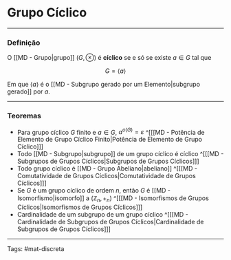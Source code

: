 # Grupo Cíclico

---

### Definição

O [[MD - Grupo|grupo]] $(G,\otimes)$ é **cíclico** se e só se existe $a \in G$ tal que

$$
G = \langle a \rangle
$$

Em que $\langle a \rangle$ é o [[MD - Subgrupo gerado por um Elemento|subgrupo gerado]] por $a$.

---

### Teoremas

- Para grupo cíclico $G$ finito e $a \in G$, $a^{o(G)} = \varepsilon$     ^[[[MD - Potência de Elemento de Grupo Cíclico Finito|Potência de Elemento de Grupo Cíclico]]]
- Todo [[MD - Subgrupo|subgrupo]] de um grupo cíclico é cíclico ^[[[MD - Subgrupos de Grupos Cíclicos|Subgrupos de Grupos Cíclicos]]]
- Todo grupo cíclico é [[MD - Grupo Abeliano|abeliano]] ^[[[MD - Comutatividade de Grupos Cíclicos|Comutatividade de Grupos Cíclicos]]]
- Se $G$ é um grupo cíclico de ordem $n$, então $G$ é [[MD - Isomorfismo|isomorfo]] a $(\mathbb{Z}_{n}, +_{n})$ ^[[[MD - Isomorfismos de Grupos Cíclicos|Isomorfismos de Grupos Cíclicos]]]
- Cardinalidade de um subgrupo de um grupo cíclico ^[[[MD - Cardinalidade de Subgrupos de Grupos Cíclicos|Cardinalidade de Subgrupos de Grupos Cíclicos]]]

---

Tags: #mat-discreta 